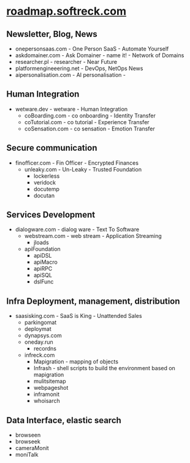# [roadmap.softreck.com](http://roadmap.softreck.com)

## Newsletter, Blog, News

+ onepersonsaas.com - One Person SaaS - Automate Yourself
+ askdomainer.com - Ask Domainer - name it! - Network of Domains
+ researcher.pl - researcher - Near Future
+ platformengineeering.net - DevOps, NetOps  News
+ aipersonalisation.com - AI personalisation - 


## Human Integration

+ wetware.dev - wetware - Human Integration
  + coBoarding.com - co onboarding - Identity Transfer
  + coTutorial.com - co tutorial - Experience Transfer 
  + coSensation.com -  co sensation - Emotion Transfer



## Secure communication

+ finofficer.com - Fin Officer - Encrypted Finances
  + unleaky.com - Un-Leaky - Trusted Foundation
    + lockerless
    + veridock
    + docutemp
    + docutan
    



## Services Development

  
+ dialogware.com - dialog ware - Text To Software
  + webstream.com - web stream - Application Streaming  
    + jloads
  + apiFoundation
    + apiDSL
    + apiMacro
    + apiRPC
    + apiSQL
    + dslFunc


## Infra Deployment, management, distribution

+ saasisking.com - SaaS is King - Unattended Sales
  + parkingomat
  + deploymat
  + dynapsys.com
  + oneday.run 
    + recordns
  + infreck.com
    + Mapigration - mapping of objects
    + Infrash - shell scripts to build the environment based on mapigration    
    + mulitsitemap
    + webpageshot
    + inframonit
    + whoisarch




## Data Interface, elastic search

+ browseen
+ browseek
+ cameraMonit
+ moniTalk





